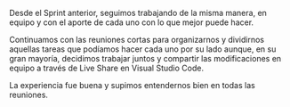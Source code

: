 Desde el Sprint anterior, seguimos trabajando de la misma manera, en equipo y con el aporte de cada uno con lo que mejor puede hacer.

Continuamos con las reuniones cortas para organizarnos y dividirnos aquellas tareas que podíamos hacer cada uno por su lado aunque, en su gran mayoría, decidimos trabajar juntos y compartir las modificaciones en equipo a través de Live Share en Visual Studio Code.

La experiencia fue buena y supimos entendernos bien en todas las reuniones.